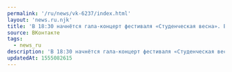 ```yaml
---
permalink: '/ru/news/vk-6237/index.html'
layout: 'news.ru.njk'
title: 'В 18:30 начнётся гала-концерт фестиваля «Студенческая весна». Болеем за наших активистов и жела…'
source: ВКонтакте
tags:
  - news_ru
description: 'В 18:30 начнётся гала-концерт фестиваля «Студенческая весна». Болеем за наших активистов и жела…'
updatedAt: 1555082615
---
```


